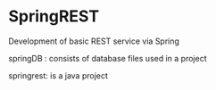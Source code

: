 # SpringREST
Development of basic REST service via Spring

springDB : consists of database files used in a project

springrest: is a java project 
